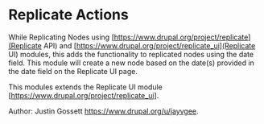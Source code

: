 # Replicate Actions


While Replicating Nodes using
[https://www.drupal.org/project/replicate](Replicate API) and
[https://www.drupal.org/project/replicate_ui](Replicate UI) modules,
this adds the functionality to replicated nodes using the date field.
This module will create a new node based on the date(s) provided in the
date field on the Replicate UI page.

This modules extends the Replicate UI module
[https://www.drupal.org/project/replicate_ui].

Author: Justin Gossett <https://www.drupal.org/u/jayvgee>.
